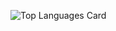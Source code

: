 ![Top Languages Card](https://github-readme-stats.vercel.app/api/top-langs/?username=web-dot&layout=compact)


<!---
web-dot/web-dot is a ✨ special ✨ repository because its `README.md` (this file) appears on your GitHub profile.
You can click the Preview link to take a look at your changes.
--->
